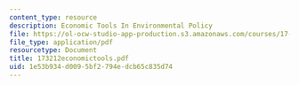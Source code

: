 ```yaml
---
content_type: resource
description: Economic Tools In Environmental Policy
file: https://ol-ocw-studio-app-production.s3.amazonaws.com/courses/17-32-environmental-politics-and-policy-spring-2003/1e53b934d0095bf2794edcb65c835d74_173212economictools.pdf
file_type: application/pdf
resourcetype: Document
title: 173212economictools.pdf
uid: 1e53b934-d009-5bf2-794e-dcb65c835d74
---
```

